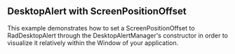## DesktopAlert with ScreenPositionOffset
This example demonstrates how to set a ScreenPositionOffset to RadDesktopAlert through the DesktopAlertManager's constructor in order to visualize it relatively within the Window of your application.

[//]: <keywords:screen, position, offset>
